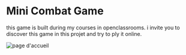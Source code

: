 # Mini Combat Game
this game is built during my courses in openclassrooms.
i invite you to discover this game in this projet and try to ply it online.

![page d'accueil](https://github.com/nejostar/mini-combat-game/blob/master/asset/image/home.jpg)
